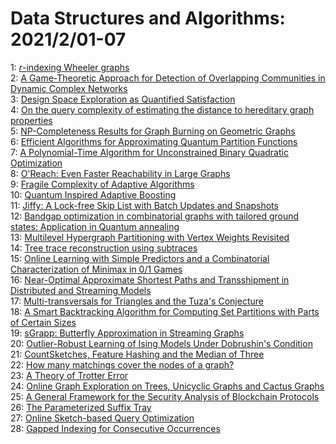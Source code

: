 # Data Structures and Algorithms: 2021/2/01-07  
1: [$r$-indexing Wheeler graphs](https://doi.org/10.48550/arXiv.2101.12341)  
2: [A Game-Theoretic Approach for Detection of Overlapping Communities in  Dynamic Complex Networks](https://doi.org/10.48550/arXiv.1603.00509)  
3: [Design Space Exploration as Quantified Satisfaction](https://doi.org/10.48550/arXiv.1905.02303)  
4: [On the query complexity of estimating the distance to hereditary graph  properties](https://doi.org/10.48550/arXiv.1912.01081)  
5: [NP-Completeness Results for Graph Burning on Geometric Graphs](https://doi.org/10.48550/arXiv.2003.07746)  
6: [Efficient Algorithms for Approximating Quantum Partition Functions](https://doi.org/10.48550/arXiv.2004.11568)  
7: [A Polynomial-Time Algorithm for Unconstrained Binary Quadratic  Optimization](https://doi.org/10.48550/arXiv.2005.07030)  
8: [O'Reach: Even Faster Reachability in Large Graphs](https://doi.org/10.48550/arXiv.2008.10932)  
9: [Fragile Complexity of Adaptive Algorithms](https://doi.org/10.48550/arXiv.2102.00338)  
10: [Quantum Inspired Adaptive Boosting](https://doi.org/10.48550/arXiv.2102.00949)  
11: [Jiffy: A Lock-free Skip List with Batch Updates and Snapshots](https://doi.org/10.48550/arXiv.2102.01044)  
12: [Bandgap optimization in combinatorial graphs with tailored ground  states: Application in Quantum annealing](https://doi.org/10.48550/arXiv.2102.00551)  
13: [Multilevel Hypergraph Partitioning with Vertex Weights Revisited](https://doi.org/10.48550/arXiv.2102.01378)  
14: [Tree trace reconstruction using subtraces](https://doi.org/10.48550/arXiv.2102.01541)  
15: [Online Learning with Simple Predictors and a Combinatorial  Characterization of Minimax in 0/1 Games](https://doi.org/10.48550/arXiv.2102.01646)  
16: [Near-Optimal Approximate Shortest Paths and Transshipment in Distributed  and Streaming Models](https://doi.org/10.48550/arXiv.1607.05127)  
17: [Multi-transversals for Triangles and the Tuza's Conjecture](https://doi.org/10.48550/arXiv.2001.00257)  
18: [A Smart Backtracking Algorithm for Computing Set Partitions with Parts  of Certain Sizes](https://doi.org/10.48550/arXiv.2011.03004)  
19: [sGrapp: Butterfly Approximation in Streaming Graphs](https://doi.org/10.48550/arXiv.2101.12334)  
20: [Outlier-Robust Learning of Ising Models Under Dobrushin's Condition](https://doi.org/10.48550/arXiv.2102.02171)  
21: [CountSketches, Feature Hashing and the Median of Three](https://doi.org/10.48550/arXiv.2102.02193)  
22: [How many matchings cover the nodes of a graph?](https://doi.org/10.48550/arXiv.1811.07327)  
23: [A Theory of Trotter Error](https://doi.org/10.48550/arXiv.1912.08854)  
24: [Online Graph Exploration on Trees, Unicyclic Graphs and Cactus Graphs](https://doi.org/10.48550/arXiv.2004.06690)  
25: [A General Framework for the Security Analysis of Blockchain Protocols](https://doi.org/10.48550/arXiv.2009.09480)  
26: [The Parameterized Suffix Tray](https://doi.org/10.48550/arXiv.2012.10092)  
27: [Online Sketch-based Query Optimization](https://doi.org/10.48550/arXiv.2102.02440)  
28: [Gapped Indexing for Consecutive Occurrences](https://doi.org/10.48550/arXiv.2102.02505)  